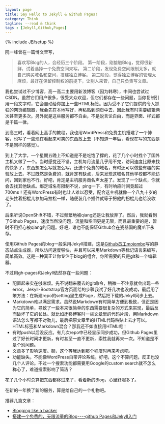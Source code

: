 ```yaml
---
layout: page
title: Say Hello to Jekyll & Github Pages!
category: Think
tagline: --read & think
tags : [Jekyll,Github,Pages]
---
```

{% include JB/setup %}

阮一峰曾在一篇博文里写，

> 喜欢写Blog的人，会经历三个阶段。
> 第一阶段，刚接触Blog，觉得很新鲜，试着选择一个免费空间来写。
> 第二阶段，发现免费空间限制太多，就自己购买域名和空间，搭建独立博客。
> 第三阶段，觉得独立博客的管理太麻烦，最好在保留控制权的前提下，让别人来管，自己只负责写文章。

我也尝试过不少博客，高一高二主要用新浪博客（因为韩寒），中间也尝试过CSDN。虽然它们用户很多，很受大众欢迎，但它们都存在一些问题，当你复制引用一段文字时，它会自动给你加上一些HTML标签。因为受不了它们提供的令人抓狂的网页编辑器，我会先在本地写好，再粘贴到网页中去，因此我有时需要编辑两次甚至更多次。另外就是这些服务都不自由，不是说言论自由，而是界面、样式都是千篇一律。

到高三时，看着网上高手的教程，我也用WordPress和免费主机搭建了一个博客，也写了一些现在看起来可笑的东西放上去（不知道一年后，看现在写的东西是不是同样的感觉）。

到上了大学，一个星期五晚上不知道是不是吃饱了撑的，花了几个小时找个了国外主机又做了一个。当时感觉还不错，主机每月流量几乎用不完，访问速度比原来找的快多了，东西想怎么写就怎么写，还送个免费的域名，有时还可以做些有趣的实验放上去。不过既然是免费的，就肯定有缺点，后来发现这域名其他学校都不能访问，回到家也不行。好吧，肯定是主机服务商名声太差了。发现了一个缺点，你就会去找其他缺点。绑定域名有限制不说，ping一下，有时响应时间竟超过700ms！还有WordPress有时也让人难以忍受，配合这主机就像一个八九十岁的老头拄着拐棍儿参加马拉松一样，随便装几个插件就等于把他的拐棍儿也给没收了。

后来听说OpenShift不错，不过频繁地被qiang还是让我放弃了。然后，我就看到了Github Pages，速度当然没问题，流量和空间更是无限，而且最重要的是，暂时不用担心被qiang的问题。好吧，谁也不能保证Github会在瓷器国的魔爪下永存。

使用Github Pages的blog一般采用Jekyll搭建，这是[Github员工mojombo](https://github.com/mojombo)写的静态站点生成器，所以访问速度够快，并且可以采用Markdown等标记语言来编写，简单高效。这是一种真正让你专注于blog的组合，你所需要的只是git和一个编辑器。

不过用gh-pages和Jekyll依然存在一些问题：

* 配置起来实在够麻烦。先不说翻来覆去的git命令，稍微一不注意就会出现一些error。Jekyll-Bootstrap官方页面给的步骤我试了好几次也没成功，最后用了笨方法：在新建repo的setting里生成Page，然后把下载的Jekyll同步上去。
* Markdown难以满足需求。虽然说Markdown有时简单方便到极致，但正是因为它的简单，导致了一些本来很简单的东西需要很复杂的方式来实现，最后反而破坏了它的长处。就比如迁移博客时一些文章里的代码片段，用Markdown语法怎么写都不对劲儿，最后把原文章里的HTML代码粘贴上去才可以。HTML标签和Markdown混合？那我还不如直接用HTML呢！
* 有时push以后没反应。有几次repo中已经显示同步成功，但Github Pages里过了好长时间才更新，有时甚至一直不更新，索性我就再来一次。不知道是不是个别问题。
* 文章多了影响速度。额，这个等我达到那个程度时再来考虑吧。
* 功能缺失。不能像WordPress自带评论系统。好吧，这个不算问题，反正也没几个人评论。不过一个搜索功能都需要用Google的custom search就不怎么称心了，难道搜索影响了简洁？

花了几个小时总算把东西都移过来了，看着新的Blog，心里舒服多了。

在新的一年换了新的服务，算是给自己的一个礼物吧。

推荐几篇文章：

* [Blogging like a hacker](http://tom.preston-werner.com/2008/11/17/blogging-like-a-hacker.html)
* [搭建一个免费的，无限流量的Blog----github Pages和Jekyll入门](http://www.ruanyifeng.com/blog/2012/08/blogging_with_jekyll.html)